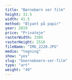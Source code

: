 ```yaml
---
title: "Børnebørn ser film"
height: 31.5
width: 41.5
method: "Blyant på papir"
year: 2019
price: "Privateje"
rasterWidth: 3305
rasterHeight: 2516
fileName: "IMG_2220.JPG"
medie: "tegning"
show: "yes"
slug: "boerneboern-ser-film"
type: "art"
weight: "49"
---
```

